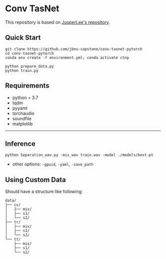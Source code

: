 # Conv TasNet

This repository is based on [JusperLee's repository](https://github.com/JusperLee/Conv-TasNet).

## Quick Start

```
git clone https://github.com/jbnu-capstone/conv-tasnet-pytorch
cd conv-tasnet-pytorch
conda env create -f environment.yml; conda activate ctnp

python prepare_data.py
python train.py
```

## Requirements
- python = 3.7
- tqdm
- pyyaml
- torchaudio
- soundfile
- matplotlib

---


## Inference
```
python Separation_wav.py -mix_wav train.wav -model ./models/best.pt
```
- other options: `-gpuid`, `-yaml`, `-save_path`


## Using Custom Data

Should have a structure like following:

```
data/
├── cv/
│   ├── mix/
│   ├── s1/
│   └── s2/
├── tr/
│   ├── mix/
│   ├── s1/
│   └── s2/
└── tt/
    ├── mix/
    ├── s1/
    └── s2/
```